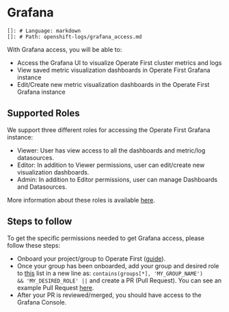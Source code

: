 # Grafana
    
    []: # Language: markdown
    []: # Path: openshift-logs/grafana_access.md

With Grafana access, you will be able to:   
- Access the Grafana UI to visualize Operate First cluster metrics and logs   
- View saved metric visualization dashboards in Operate First Grafana instance   
- Edit/Create new metric visualization dashboards in the Operate First Grafana instance   


## Supported Roles
We support three different roles for accessing the Operate First Grafana instance:   
- Viewer: User has view access to all the dashboards and metric/log datasources.   
- Editor: In addition to Viewer permissions, user can edit/create new visualization dashboards.   
- Admin: In addition to Editor permissions, user can manage Dashboards and Datasources.   

More information about these roles is available [here](https://grafana.com/docs/grafana/latest/permissions/organization_roles/#compare-roles).   

## Steps to follow
To get the specific permissions needed to get Grafana access, please follow these steps:   
- Onboard your project/group to Operate First ([guide](/onboarding_project.ipynb)).
- Once your group has been onboarded, add your group and desired role to [this](https://github.com/operate-first/apps/blob/master/grafana/overlays/moc/smaug/grafana-oauth.yaml#L29) list in a new line as: `contains(groups[*], 'MY_GROUP_NAME')        && 'MY_DESIRED_ROLE' ||` and create a PR (Pull Request). You can see an example Pull Request [here](https://github.com/operate-first/apps/pull/1323).
- After your PR is reviewed/merged, you should have access to the Grafana Console.